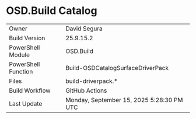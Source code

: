 ﻿# OSD.Build Catalog

| | |
|-|-|
| Owner | David Segura |
| Build Version | 25.9.15.2 |
| PowerShell Module | OSD.Build |
| PowerShell Function | Build-OSDCatalogSurfaceDriverPack |
| Files | build-driverpack.* |
| Build Workflow | GitHub Actions |
| Last Update | Monday, September 15, 2025 5:28:30 PM UTC |
